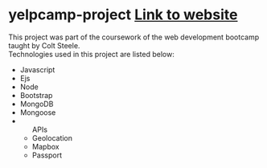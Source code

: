 # yelpcamp-project <a href="https://yelpcamp-ishar.herokuapp.com/"> Link to website </a>
This project was part of the coursework of the web development bootcamp taught by Colt Steele.
<br>
Technologies used in this project are listed below:
<ul>
    <li>Javascript</li>
    <li>Ejs</li>
    <li>Node</li>
    <li>Bootstrap</li>
    <li>MongoDB</li>
    <li>Mongoose</li>
    <li>
        <ul>APIs
            <li>Geolocation</li>
            <li>Mapbox</li>
            <li>Passport</li>
        </ul>
    </li>
</ul>

